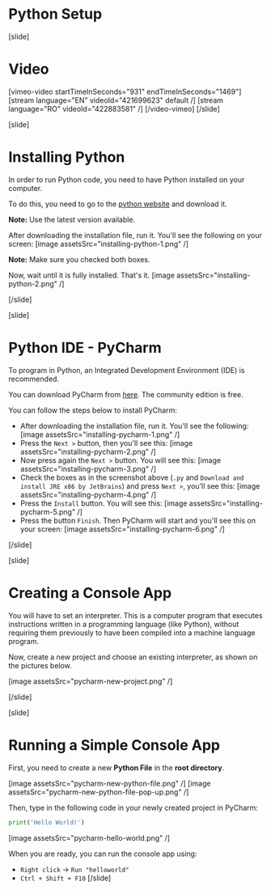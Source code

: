 # Python Setup

[slide]
# Video

[vimeo-video startTimeInSeconds="931" endTimeInSeconds="1469"]
[stream language="EN" videoId="421699623" default /]
[stream language="RO" videoId="422883581" /]
[/video-vimeo]
[/slide]

[slide]
# Installing Python
In order to run Python code, you need to have Python installed on your computer.

To do this, you need to go to the [python website](https://www.python.org/downloads/) and download it.

**Note:** Use the latest version available.

After downloading the installation file, run it. You'll see the following on your screen:
[image assetsSrc="installing-python-1.png" /]

**Note:** Make sure you checked both boxes.

Now, wait until it is fully installed. That's it.
[image assetsSrc="installing-python-2.png" /]

[/slide]

[slide]
# Python IDE - PyCharm
To program in Python, an Integrated Development Environment (IDE) is recommended.

You can download PyCharm from [here](https://www.jetbrains.com/pycharm/download). The community edition is free.

You can follow the steps below to install PyCharm:
 - After downloading the installation file, run it. You'll see the following:
[image assetsSrc="installing-pycharm-1.png" /]
 - Press the `Next >` button, then you'll see this:
[image assetsSrc="installing-pycharm-2.png" /]
 - Now press again the `Next >` button. You will see this:
[image assetsSrc="installing-pycharm-3.png" /]
 - Check the boxes as in the screenshot above (`.py` and `Download and install JRE x86 by JetBrains`) and press `Next >`, you'll see this:
[image assetsSrc="installing-pycharm-4.png" /]
 - Press the `Install` button. You will see this:
[image assetsSrc="installing-pycharm-5.png" /]
 - Press the button `Finish`. Then PyCharm will start and you'll see this on your screen:
[image assetsSrc="installing-pycharm-6.png" /]

[/slide]

[slide]
# Creating a Console App
You will have to set an interpreter. This is a computer program that executes instructions written in a programming language (like Python), without requiring them previously to have been compiled into a machine language program.

Now, create a new project and choose an existing interpreter, as shown on the pictures below.

[image assetsSrc="pycharm-new-project.png" /]

[/slide]

[slide]
# Running a Simple Console App
First, you need to create a new **Python File** in the **root directory**.

[image assetsSrc="pycharm-new-python-file.png" /]
[image assetsSrc="pycharm-new-python-file-pop-up.png" /]

Then, type in the following code in your newly created project in PyCharm:
```python live
print('Hello World!')
```

[image assetsSrc="pycharm-hello-world.png" /]

When you are ready, you can run the console app using:
 - `Right click` -> `Run "helloworld"`
 - `Ctrl + Shift + F10`
[/slide]